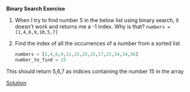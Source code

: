 
**Binary Search Exercise**

1. When I try to find number 5 in the below list using binary search, it doesn't work and returns me a -1 index. Why is that?
    `
    numbers = [1,4,6,9,10,5,7]
   `

3. Find the index of all the occurrences of a number from a sorted list
   ```python
   numbers = [1,4,6,9,11,15,15,15,17,21,34,34,56]
   number_to_find = 15
   ```

This should return 5,6,7 as indices containing the number 15 in the array

[Solution](https://github.com/ajaaykumar/PYTHON/blob/master/Python-Coding-Challenges/DSA/1_BinarySearch/Binary_Search_Exercise_Solution.ipynb)



